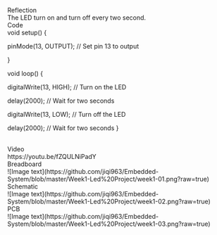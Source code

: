 Reflection 
</br>
The LED turn on and turn off every two second.
</br>
Code
</br>
void setup() {
  
  pinMode(13, OUTPUT);      // Set pin 13 to output
  
}


void loop() {
  
  digitalWrite(13, HIGH);   // Turn on the LED
  
  delay(2000);              // Wait for two seconds

  digitalWrite(13, LOW);    // Turn off the LED
  
  delay(2000);              // Wait for two seconds
}

</br>
Video
</br>
https://youtu.be/fZQULNiPadY
</br>
Breadboard
</br>
![Image text](https://github.com/jiqi963/Embedded-System/blob/master/Week1-Led%20Project/week1-01.png?raw=true)
</br>
Schematic
</br>
![Image text](https://github.com/jiqi963/Embedded-System/blob/master/Week1-Led%20Project/week1-02.png?raw=true)
</br>
PCB
</br>
![Image text](https://github.com/jiqi963/Embedded-System/blob/master/Week1-Led%20Project/week1-03.png?raw=true)
</br>


  
